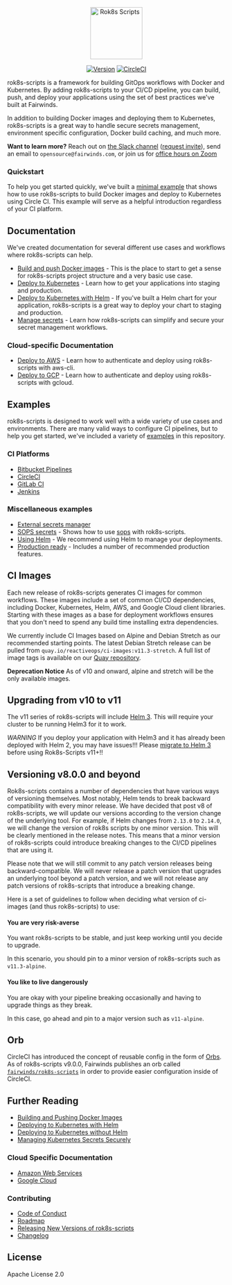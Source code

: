 <div align="center">
  <img src="logo.svg" height="120" alt="Rok8s Scripts" />
  <br>

  [![Version][version-image]][version-link] [![CircleCI][circleci-image]][circleci-link]
</div>


[version-image]: https://img.shields.io/static/v1.svg?label=Version&message=10.1.0&color=239922
[version-link]: https://github.com/FairwindsOps/rok8s-scripts/releases
[circleci-image]: https://circleci.com/gh/FairwindsOps/rok8s-scripts.svg?style=svg
[circleci-link]: https://circleci.com/gh/FairwindsOps/rok8s-scripts

rok8s-scripts is a framework for building GitOps workflows with Docker and Kubernetes.
By adding rok8s-scripts to your CI/CD pipeline, you can build, push, and deploy your applications using the
set of best practices we've built at Fairwinds.

In addition to building Docker images and deploying them to Kubernetes, rok8s-scripts is a great way to handle
secure secrets management, environment specific configuration, Docker build caching, and much more.

**Want to learn more?** Reach out on [the Slack channel](https://fairwindscommunity.slack.com/messages/rok8s-scripts) ([request invite](https://join.slack.com/t/fairwindscommunity/shared_invite/zt-e3c6vj4l-3lIH6dvKqzWII5fSSFDi1g)), send an email to `opensource@fairwinds.com`, or join us for [office hours on Zoom](https://fairwindscommunity.slack.com/messages/office-hours)

### Quickstart
To help you get started quickly, we've built a [minimal example](https://github.com/FairwindsOps/rok8s-scripts/tree/master/examples/minimal)
that shows how to use rok8s-scripts to build Docker images and deploy to Kubernetes
using Circle CI. This example will serve as a helpful introduction regardless of your CI platform.

## Documentation
We've created documentation for several different use cases and workflows where rok8s-scripts can help.

* [Build and push Docker images](docker.md) - This is the place to start to get a sense
for rok8s-scripts project structure and a very basic use case.
* [Deploy to Kubernetes](without_helm.md) - Learn how to get your applications into staging
and production.
* [Deploy to Kubernetes with Helm](helm.md) - If you've built a Helm chart for your application,
rok8s-scripts is a great way to deploy your chart to staging and production.
* [Manage secrets](secrets.md) - Learn how rok8s-scripts can simplify and secure your secret management workflows.

### Cloud-specific Documentation
* [Deploy to AWS](aws.md) - Learn how to authenticate and deploy using rok8s-scripts with aws-cli.
* [Deploy to GCP](gcp.md) - Learn how to authenticate and deploy using rok8s-scripts with gcloud.

## Examples

rok8s-scripts is designed to work well with a wide variety of use cases and environments.
There are many valid ways to configure CI pipelines, but to help you get started, we've included a variety of [examples](https://github.com/FairwindsOps/rok8s-scripts/tree/master/examples) in this repository.

### CI Platforms
- [Bitbucket Pipelines](https://github.com/FairwindsOps/rok8s-scripts/tree/master/examples/ci/bitbucket-pipelines.yml)
- [CircleCI](https://github.com/FairwindsOps/rok8s-scripts/tree/master/examples/ci/.circleci/config.yml)
- [GitLab CI](https://github.com/FairwindsOps/rok8s-scripts/tree/master/examples/ci/.gitlab-ci.yml)
- [Jenkins](https://github.com/FairwindsOps/rok8s-scripts/tree/master/examples/ci/Jenkinsfile)

### Miscellaneous examples
- [External secrets manager](https://github.com/FairwindsOps/rok8s-scripts/tree/master/examples/external-secrets-manager)
- [SOPS secrets](https://github.com/FairwindsOps/rok8s-scripts/tree/master/examples/sops-secrets) - Shows how to use [sops](https://github.com/mozilla/sops) with rok8s-scripts.
- [Using Helm](https://github.com/FairwindsOps/rok8s-scripts/tree/master/examples/helm) - We recommend using Helm to manage your deployments.
- [Production ready](https://github.com/FairwindsOps/rok8s-scripts/tree/master/examples/production-ready) - Includes a number of recommended production features.

## CI Images

Each new release of rok8s-scripts generates CI images for common workflows. These images include a set of common CI/CD dependencies, including Docker, Kubernetes, Helm, AWS, and Google Cloud client libraries. Starting with these images as a base for deployment workflows ensures that you don't need to spend any build time installing extra dependencies.

We currently include CI Images based on Alpine and Debian Stretch as our recommended starting points. The latest Debian Stretch release can be pulled from `quay.io/reactiveops/ci-images:v11.3-stretch`. A full list of image tags is available on our [Quay repository](https://quay.io/repository/reactiveops/ci-images).

**Deprecation Notice** As of v10 and onward, alpine and stretch will be the only available images.

## Upgrading from v10 to v11

The v11 series of rok8s-scripts will include [Helm 3](https://helm.sh/blog/helm-3-released/). This will require your cluster to be running Helm3 for it to work.

*WARNING* If you deploy your application with Helm3 and it has already been deployed with Helm 2, you may have issues!!! Please [migrate to Helm 3](https://helm.sh/docs/topics/v2_v3_migration/) before using Rok8s-Scripts v11+!!

## Versioning v8.0.0 and beyond

Rok8s-scripts contains a number of dependencies that have various ways of versioning themselves. Most notably, Helm tends to break backward compatibility with every minor release. We have decided that post v8 of rok8s-scripts, we will update our versions according to the version change of the underlying tool. For example, if Helm changes from `2.13.0` to `2.14.0`, we will change the version of rok8s scripts by one minor version. This will be clearly mentioned in the release notes. This means that a minor version of rok8s-scripts could introduce breaking changes to the CI/CD pipelines that are using it.

Please note that we will still commit to any patch version releases being backward-compatible. We will never release a patch version that upgrades an underlying tool beyond a patch version, and we will not release any patch versions of rok8s-scripts that introduce a breaking change.

Here is a set of guidelines to follow when deciding what version of ci-images (and thus rok8s-scripts) to use:

#### You are very risk-averse

You want rok8s-scripts to be stable, and just keep working until you decide to upgrade.

In this scenario, you should pin to a minor version of rok8s-scripts such as `v11.3-alpine`.

#### You like to live dangerously

You are okay with your pipeline breaking occasionally and having to upgrade things as they break.

In this case, go ahead and pin to a major version such as `v11-alpine`.

## Orb

CircleCI has introduced the concept of reusable config in the form of [Orbs](https://circleci.com/orbs/).  As of rok8s-scripts v9.0.0, Fairwinds publishes an orb called [`fairwinds/rok8s-scripts`](https://circleci.com/orbs/registry/orb/fairwinds/rok8s-scripts) in order to provide easier configuration inside of CircleCI.

## Further Reading

- [Building and Pushing Docker Images](docker.md)
- [Deploying to Kubernetes with Helm](helm.md)
- [Deploying to Kubernetes without Helm](without_helm.md)
- [Managing Kubernetes Secrets Securely](secrets.md)

### Cloud Specific Documentation
- [Amazon Web Services](aws.md)
- [Google Cloud](gcp.md)

### Contributing
- [Code of Conduct](https://github.com/FairwindsOps/rok8s-scripts/tree/master/CODE_OF_CONDUCT.md)
- [Roadmap](https://github.com/FairwindsOps/rok8s-scripts/tree/master/ROADMAP.md)
- [Releasing New Versions of rok8s-scripts](releasing.md)
- [Changelog](https://github.com/FairwindsOps/rok8s-scripts/releases)

## License
Apache License 2.0
